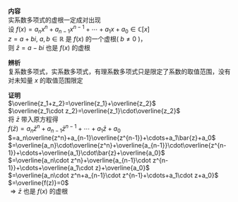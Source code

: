 **内容**  
实系数多项式的虚根一定成对出现  
设 $f(x)=a_nx^n+a_{n-1}x^{n-1}+\cdots+a_1x+a_0\in\mathbb{C}[x]$   
 $z=a+bi,\ a,b\in\mathbb{R}$ 是 $f(x)$ 的一个虚根( $b\neq0$ )，  
则 $\bar{z}=a-bi$ 也是 $f(x)$ 的虚根  
  
**辨析**  
复系数多项式，实系数多项式，有理系数多项式只是限定了系数的取值范围，没有对未知量 $x$ 的取值范围限定  
  
**证明**  
 $\overline{z_1+z_2}=\overline{z_1}+\overline{z_2}$   
 $\overline{z_1\cdot z_2}=\overline{z_1}\cdot\overline{z_2}$   
将 $\bar{z}$ 带入原方程得  
 $f(\bar{z})=a_n{\bar{z}}^n+a_{n-1}{\bar{z}}^{n-1}+\cdots+a_1\bar{z}+a_0$   
 $=a_n\overline{z^n}+a_{n-1}\overline{z^{n-1}}+\cdots+a_1\bar{z}+a_0$   
 $=\overline{a_n}\cdot\overline{z^n}+\overline{a_{n-1}}\cdot\overline{z^{n-1}}+\cdots+\overline{a_1}\cdot\bar{z}+\overline{a_0}$   
 $=\overline{a_n\cdot z^n}+\overline{a_{n-1}\cdot z^{n-1}}+\cdots+\overline{a_1\cdot z}+\overline{a_0}$   
 $=\overline{a_n\cdot z^n+a_{n-1}\cdot z^{n-1}+\cdots+a_1\cdot z+a_0}$   
 $=\overline{f(z)}=0$   
 $\Rightarrow\bar{z}$ 也是 $f(x)$ 的虚根  
